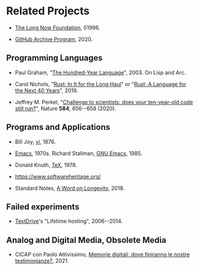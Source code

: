 ---
---

# Related Projects

- [The Long Now Foundation](http://longnow.org/), 01996.

- [GitHub Archive Program](https://archiveprogram.github.com/), 2020.


## Programming Languages

- Paul Graham, "[The Hundred-Year Language](http://www.paulgraham.com/hundred.html)", 2003. On Lisp and Arc.

- Carol Nichols, "[Rust: In It for the Long Haul](https://learning.acm.org/techtalks/rust)" or "[Rust: A Language for the Next 40 Years](https://www.youtube.com/watch?v=A3AdN7U24iU)", 2019.

- Jeffrey M. Perkel, "[Challenge to scientists: does your ten-year-old code still run?](https://www.nature.com/articles/d41586-020-02462-7)", Nature **584**, 656--658 (2020).


## Programs and Applications

- Bill Joy, [vi](https://en.wikipedia.org/wiki/Vi), 1976.

- [Emacs](https://en.wikipedia.org/wiki/Emacs), 1970s. Richard Stallman, [GNU Emacs](https://www.gnu.org/software/emacs/), 1985.

- Donald Knuth, [TeX](https://en.wikipedia.org/wiki/TeX), 1978.

- https://www.softwareheritage.org/

- Standard Notes, [A Word on Longevity](https://standardnotes.org/longevity), 2018.


## Failed experiments

- [TextDrive](https://en.wikipedia.org/wiki/TextDrive)'s "Lifetime hosting", 2006--2014.



## Analog and Digital Media, Obsolete Media

- CICAP con Paolo Attivissimo, [Memorie digitali, dove finiranno le nostre testimonianze?](https://www.youtube.com/watch?v=Zek0E4zAArQ), 2021.



